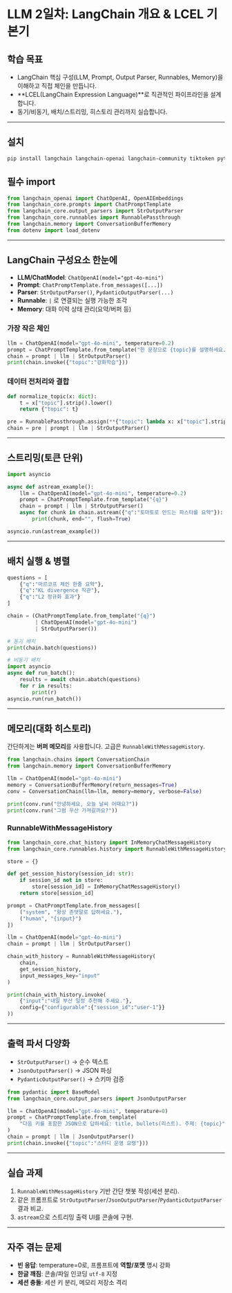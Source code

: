 # LLM 2일차: LangChain 개요 & LCEL 기본기

## 학습 목표
- LangChain 핵심 구성(LLM, Prompt, Output Parser, Runnables, Memory)을 이해하고 직접 체인을 만듭니다.
- **LCEL(LangChain Expression Language)**로 직관적인 파이프라인을 설계합니다.
- 동기/비동기, 배치/스트리밍, 히스토리 관리까지 실습합니다.

---

## 설치
```bash
pip install langchain langchain-openai langchain-community tiktoken python-dotenv
```

## 필수 import
```python
from langchain_openai import ChatOpenAI, OpenAIEmbeddings
from langchain_core.prompts import ChatPromptTemplate
from langchain_core.output_parsers import StrOutputParser
from langchain_core.runnables import RunnablePassthrough
from langchain.memory import ConversationBufferMemory
from dotenv import load_dotenv
```

---

## LangChain 구성요소 한눈에
- **LLM/ChatModel**: `ChatOpenAI(model="gpt-4o-mini")`
- **Prompt**: `ChatPromptTemplate.from_messages([...])`
- **Parser**: `StrOutputParser()`, `PydanticOutputParser(...)`
- **Runnable**: `|` 로 연결되는 실행 가능한 조각
- **Memory**: 대화 이력 상태 관리(요약/버퍼 등)

### 가장 작은 체인
```python
llm = ChatOpenAI(model="gpt-4o-mini", temperature=0.2)
prompt = ChatPromptTemplate.from_template("한 문장으로 {topic}를 설명하세요.")
chain = prompt | llm | StrOutputParser()
print(chain.invoke({"topic":"강화학습"}))
```

### 데이터 전처리와 결합
```python
def normalize_topic(x: dict):
    t = x["topic"].strip().lower()
    return {"topic": t}

pre = RunnablePassthrough.assign(**{"topic": lambda x: x["topic"].strip()})
chain = pre | prompt | llm | StrOutputParser()
```

---

## 스트리밍(토큰 단위)
```python
import asyncio

async def astream_example():
    llm = ChatOpenAI(model="gpt-4o-mini", temperature=0.2)
    prompt = ChatPromptTemplate.from_template("{q}")
    chain = prompt | llm | StrOutputParser()
    async for chunk in chain.astream({"q":"토마토로 만드는 파스타를 요약"}):
        print(chunk, end="", flush=True)

asyncio.run(astream_example())
```

---

## 배치 실행 & 병렬
```python
questions = [
    {"q":"마르코프 체인 한줄 요약"},
    {"q":"KL divergence 직관"},
    {"q":"L2 정규화 효과"}
]

chain = (ChatPromptTemplate.from_template("{q}")
         | ChatOpenAI(model="gpt-4o-mini")
         | StrOutputParser())

# 동기 배치
print(chain.batch(questions))

# 비동기 배치
import asyncio
async def run_batch():
    results = await chain.abatch(questions)
    for r in results:
        print(r)
asyncio.run(run_batch())
```

---

## 메모리(대화 히스토리)
간단하게는 **버퍼 메모리**를 사용합니다. 고급은 `RunnableWithMessageHistory`.

```python
from langchain.chains import ConversationChain
from langchain.memory import ConversationBufferMemory

llm = ChatOpenAI(model="gpt-4o-mini")
memory = ConversationBufferMemory(return_messages=True)
conv = ConversationChain(llm=llm, memory=memory, verbose=False)

print(conv.run("안녕하세요, 오늘 날씨 어때요?"))
print(conv.run("그럼 우산 가져갈까요?"))
```

### RunnableWithMessageHistory
```python
from langchain_core.chat_history import InMemoryChatMessageHistory
from langchain_core.runnables.history import RunnableWithMessageHistory

store = {}

def get_session_history(session_id: str):
    if session_id not in store:
        store[session_id] = InMemoryChatMessageHistory()
    return store[session_id]

prompt = ChatPromptTemplate.from_messages([
    ("system", "항상 존댓말로 답하세요."),
    ("human", "{input}")
])

llm = ChatOpenAI(model="gpt-4o-mini")
chain = prompt | llm | StrOutputParser()

chain_with_history = RunnableWithMessageHistory(
    chain,
    get_session_history,
    input_messages_key="input"
)

print(chain_with_history.invoke(
    {"input":"내일 부산 일정 추천해 주세요."},
    config={"configurable":{"session_id":"user-1"}}
))
```

---

## 출력 파서 다양화
- `StrOutputParser()` → 순수 텍스트
- `JsonOutputParser()` → JSON 파싱
- `PydanticOutputParser()` → 스키마 검증

```python
from pydantic import BaseModel
from langchain_core.output_parsers import JsonOutputParser

llm = ChatOpenAI(model="gpt-4o-mini", temperature=0)
prompt = ChatPromptTemplate.from_template(
    "다음 키를 포함한 JSON으로 답하세요: title, bullets(리스트). 주제: {topic}"
)
chain = prompt | llm | JsonOutputParser()
print(chain.invoke({"topic":"스터디 운영 요령"}))
```

---

## 실습 과제
1) `RunnableWithMessageHistory` 기반 간단 챗봇 작성(세션 분리).  
2) 같은 프롬프트로 `StrOutputParser`/`JsonOutputParser`/`PydanticOutputParser` 결과 비교.  
3) `astream`으로 스트리밍 출력 UI를 콘솔에 구현.

---

## 자주 겪는 문제
- **빈 응답**: temperature=0로, 프롬프트에 **역할/포맷** 명시 강화
- **한글 깨짐**: 콘솔/파일 인코딩 `utf-8` 지정
- **세션 충돌**: 세션 키 분리, 메모리 저장소 격리
